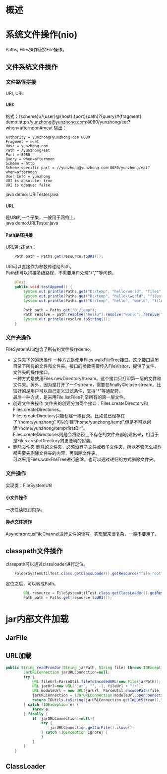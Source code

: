 # 概述

# 系统文件操作(nio)
Paths, Files操作替换File操作。
## 文件系统文件操作
### 文件路径拼接
URI, URL
#### URI:
格式：{scheme}://{user}@{host}:{port}{path}?{query}#{fragment}  
demo:http://yunzhong@yunzhong.com:8080/yunzhong/eat?when=afternoon#meat
输出：

```
Authority = yunzhong@yunzhong.com:8080
Fragment = meat
Host = yunzhong.com
Path = /yunzhong/eat
Port = 8080
Query = when=afternoon
Scheme = http
Scheme-specific part = //yunzhong@yunzhong.com:8080/yunzhong/eat?when=afternoon
User Info = yunzhong
URI is absolute: true
URI is opaque: false
```
java demo: URITester.java

#### URL
是URI的一个子集，一般用于网络上。  
java demo:URLTester.java  

#### Path路径拼接

URL转成Path：

```java
    Path path = Paths.get(resource.toURI());
```
URI可以直接作为参数传递给Path。  
Path还可以拼接多级路径，不需要用户处理"/","\"等问题。  

```java
    @Test
    public void testAppend() {
        System.out.println(Paths.get("D:/temp", "hello/world", "files").toString());
        System.out.println(Paths.get("D:/temp", "hello\\world", "files").toString());
        System.out.println(Paths.get("D:/temp", "hello", "world", "files").toString());
        
        Path path = Paths.get("D:/temp");
        Path resolve = path.resolve("hello").resolve("world").resolve("files");
        System.out.println(resolve.toString());
    }
```

### 文件夹操作
FileSystemUtil包含了所有的文件操作demo。
- 文件夹下的遍历操作
一种方式是使用Files.walkFileTree接口。这个接口遍历目录下所有的文件和文件夹。接口的参数需要传入FileVisitor，提供了文件、文件夹的操作接口。  
一种方式是使用Files.newDirectoryStream。这个接口只打印第一层的文件和文件夹。另外，因为是打开了一个stream，需要在finally中close stream。比较好的是用户可以自己定义过滤条件，支持“*”等通配符。  
最后一种方式，是采用File.listFiles列举所有的第一层文件。  
- 创建文件夹操作
文件夹的创建分为两个接口：Files.createDirectory和Files.createDirectories。  
Files.createDirectory只能创建一级目录。比如说已经存在了“/home/yunzhong”,可以创建“/home/yunzhong/temp”,但是不可以创建“/home/yunzhong/temp/firstDir”。  
Files.createDirectories则是会将路径上不存在的文件夹都创建出来，相当于是Files.createDirectory的更便利的封装。  
- 删除文件夹
删除的文件夹，必须没有子文件或者子文件夹，所以不管怎么操作都需要先删除文件夹的内容，再删除文件夹。  
可以采用Files.walkFileTree进行删除。也可以通过递归的方式删除文件夹。  

### 文件操作
实现类：FileSystemUtil  
#### 小文件操作
一次性读取到内存。  

#### 异步文件操作
AsynchronousFileChannel进行文件的读写。实现起来很复杂，一般不要用了。  

## classpath文件操作
classpath可以通过classloader进行定位。

```java
	FolderSystemUtilTest.class.getClassLoader().getResource("file-root");
```
定位之后，可以转成Path。

```java
        URL resource = FileSystemUtilTest.class.getClassLoader().getResource("file-root/second1/second1.txt");
        Path path = Paths.get(resource.toURI());
```

# jar内部文件加载

## JarFile

## URL加载

```java
public String readFromJar(String jarPath, String file) throws IOException {
        JarURLConnection jarURLConnection=null;
        try {
            URL fileUrl=ParseUtil.fileToEncodedURL(new File(jarPath));
            URL jarUrl=new URL("jar", "", -1, fileUrl + "!/");
            URL moduleUrl = new URL(jarUrl, ParseUtil.encodePath(file, false));
            jarURLConnection = (JarURLConnection)moduleUrl.openConnection();
            return IOUtils.toString(jarURLConnection.getInputStream(),"UTF-8");
        } catch (IOException e) {
            throw e;
        } finally {
            if (jarURLConnection!=null){
                try {
                    jarURLConnection.getJarFile().close();
                } catch (IOException ignore) {
                }
            }
        }
    }
```

## ClassLoader
